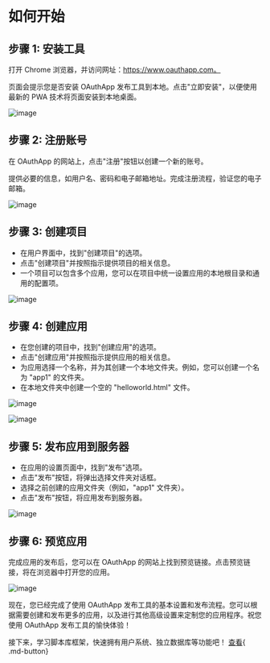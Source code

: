 # 如何开始

## 步骤 1: 安装工具

打开 Chrome 浏览器，并访问网址：https://www.oauthapp.com。

页面会提示您是否安装 OAuthApp 发布工具到本地。点击"立即安装"，以便使用最新的 PWA 技术将页面安装到本地桌面。

![image](https://docs.oauthapp.com/howtouse/1.png)


## 步骤 2: 注册账号

在 OAuthApp 的网站上，点击"注册"按钮以创建一个新的账号。

提供必要的信息，如用户名、密码和电子邮箱地址。完成注册流程，验证您的电子邮箱。

![image](https://docs.oauthapp.com/howtouse/2.png)

## 步骤 3: 创建项目

- 在用户界面中，找到"创建项目"的选项。
- 点击"创建项目"并按照指示提供项目的相关信息。
- 一个项目可以包含多个应用，您可以在项目中统一设置应用的本地根目录和通用的配置项。

![image](https://docs.oauthapp.com/howtouse/3.png)

## 步骤 4: 创建应用

- 在您创建的项目中，找到"创建应用"的选项。
- 点击"创建应用"并按照指示提供应用的相关信息。
- 为应用选择一个名称，并为其创建一个本地文件夹。例如，您可以创建一个名为 "app1" 的文件夹。
- 在本地文件夹中创建一个空的 "helloworld.html" 文件。

![image](https://docs.oauthapp.com/howtouse/4.png)

![image](https://docs.oauthapp.com/howtouse/5.png)

## 步骤 5: 发布应用到服务器

- 在应用的设置页面中，找到"发布"选项。
- 点击"发布"按钮，将弹出选择文件夹对话框。
- 选择之前创建的应用文件夹（例如，"app1" 文件夹）。
- 点击"发布"按钮，将应用发布到服务器。

![image](https://docs.oauthapp.com/howtouse/6.png)

## 步骤 6: 预览应用

完成应用的发布后，您可以在 OAuthApp 的网站上找到预览链接。点击预览链接，将在浏览器中打开您的应用。

![image](https://docs.oauthapp.com/howtouse/7.png)

现在，您已经完成了使用 OAuthApp 发布工具的基本设置和发布流程。您可以根据需要创建和发布更多的应用，以及进行其他高级设置来定制您的应用程序。祝您使用 OAuthApp 发布工具的愉快体验！

接下来，学习脚本库框架，快速拥有用户系统、独立数据库等功能吧！ [查看](https://docs.oauthapp.com/framework/){ .md-button}